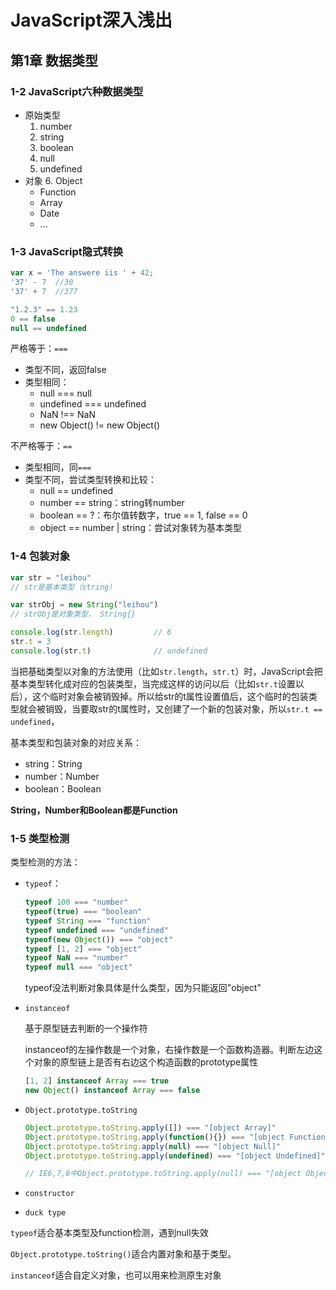 # JavaScript深入浅出

## 第1章 数据类型

### 1-2 JavaScript六种数据类型

* 原始类型
  1. number
  2. string
  3. boolean
  4. null
  5. undefined
* 对象
  6. Object
     * Function
     * Array
     * Date
     * ...

### 1-3 JavaScript隐式转换

```js
var x = 'The answere iis ' + 42;
'37' - 7  //30
'37' + 7  //377
```

```js
"1.2.3" == 1.23
0 == false
null == undefined
```

严格等于：```===```

* 类型不同，返回false
* 类型相同：
  * null === null
  * undefined === undefined
  * NaN !== NaN
  * new Object() != new Object()

不严格等于：```==```

* 类型相同，同```===```
* 类型不同，尝试类型转换和比较：
  * null == undefined
  * number == string：string转number
  * boolean == ?：布尔值转数字，true == 1, false == 0
  * object == number | string：尝试对象转为基本类型

### 1-4 包装对象

```js
var str = "leihou"
// str是基本类型（string）

var strObj = new String("leihou")
// strObj是对象类型， String{}

console.log(str.length)			// 6
str.t = 3
console.log(str.t)				// undefined
```

当把基础类型以对象的方法使用（比如```str.length```，```str.t```）时，JavaScript会把基本类型转化成对应的包装类型，当完成这样的访问以后（比如```str.t```设置以后），这个临时对象会被销毁掉。所以给str的t属性设置值后，这个临时的包装类型就会被销毁，当要取str的t属性时，又创建了一个新的包装对象，所以```str.t == undefined```，

基本类型和包装对象的对应关系：

* string：String
* number：Number
* boolean：Boolean

**String，Number和Boolean都是Function**

### 1-5 类型检测

类型检测的方法：

* ```typeof```：

  ```js
  typeof 100 === "number"
  typeof(true) === "boolean"
  typeof String === "function"
  typeof undefined === "undefined"
  typeof(new Object()) === "object"
  typeof [1, 2] === "object"
  typeof NaN === "number"
  typeof null === "object"
  ```

  typeof没法判断对象具体是什么类型，因为只能返回"object"

* ```instanceof```

  基于原型链去判断的一个操作符

  instanceof的左操作数是一个对象，右操作数是一个函数构造器。判断左边这个对象的原型链上是否有右边这个构造函数的prototype属性

  ```js
  [1, 2] instanceof Array === true
  new Object() instanceof Array === false
  ```

* ```Object.prototype.toString```

  ```js
  Object.prototype.toString.apply([]) === "[object Array]"
  Object.prototype.toString.apply(function(){}) === "[object Function]"
  Object.prototype.toString.apply(null) === "[object Null]"
  Object.prototype.toString.apply(undefined) === "[object Undefined]"
  
  // IE6,7,8中Object.prototype.toString.apply(null) === "[object Object]
  ```

* ```constructor```

* ```duck type```

```typeof```适合基本类型及function检测，遇到null失效

```Object.prototype.toString()```适合内置对象和基于类型。

```instanceof```适合自定义对象，也可以用来检测原生对象

